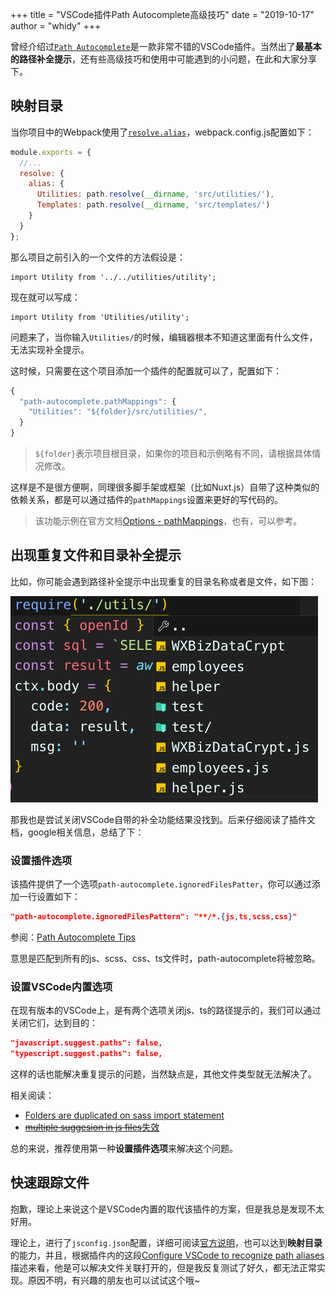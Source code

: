 +++
title = "VSCode插件Path Autocomplete高级技巧"
date = "2019-10-17"
author = "whidy"
+++

曾经介绍过[`Path Autocomplete`](https://marketplace.visualstudio.com/items?itemName=ionutvmi.path-autocomplete)是一款非常不错的VSCode插件。当然出了**最基本的路径补全提示**，还有些高级技巧和使用中可能遇到的小问题，在此和大家分享下。

## 映射目录

当你项目中的Webpack使用了[`resolve.alias`](https://webpack.js.org/configuration/resolve/#resolvealias)，webpack.config.js配置如下：

```javascript
module.exports = {
  //...
  resolve: {
    alias: {
      Utilities: path.resolve(__dirname, 'src/utilities/'),
      Templates: path.resolve(__dirname, 'src/templates/')
    }
  }
};
```

那么项目之前引入的一个文件的方法假设是：

```
import Utility from '../../utilities/utility';
```

现在就可以写成：

```
import Utility from 'Utilities/utility';
```

问题来了，当你输入`Utilities/`的时候，编辑器根本不知道这里面有什么文件，无法实现补全提示。

这时候，只需要在这个项目添加一个插件的配置就可以了，配置如下：

```javascript
{
  "path-autocomplete.pathMappings": {
    "Utilities": "${folder}/src/utilities/",
  }
}
```

> `${folder}`表示项目根目录，如果你的项目和示例略有不同，请根据具体情况修改。

这样是不是很方便啊，同理很多脚手架或框架（比如Nuxt.js）自带了这种类似的依赖关系，都是可以通过插件的`pathMappings`设置来更好的写代码的。

> 该功能示例在官方文档[Options - pathMappings](https://github.com/ionutvmi/path-autocomplete#options)，也有，可以参考。

## 出现重复文件和目录补全提示

比如，你可能会遇到路径补全提示中出现重复的目录名称或者是文件，如下图：

![重复的目录和文件](/static/images/2019-10-17-1.png)

那我也是尝试关闭VSCode自带的补全功能结果没找到。后来仔细阅读了插件文档，google相关信息，总结了下：

### 设置插件选项

该插件提供了一个选项`path-autocomplete.ignoredFilesPatter`，你可以通过添加一行设置如下：

```json
"path-autocomplete.ignoredFilesPattern": "**/*.{js,ts,scss,css}"
```

参阅：[Path Autocomplete Tips](https://github.com/ionutvmi/path-autocomplete#tips)

意思是匹配到所有的js、scss、css、ts文件时，path-autocomplete将被忽略。

### 设置VSCode内置选项

在现有版本的VSCode上，是有两个选项关闭js、ts的路径提示的，我们可以通过关闭它们，达到目的：

```json
"javascript.suggest.paths": false,
"typescript.suggest.paths": false,
```

这样的话也能解决重复提示的问题，当然缺点是，其他文件类型就无法解决了。

相关阅读：

* [Folders are duplicated on sass import statement](https://github.com/ionutvmi/path-autocomplete/issues/56)
* [~~multiple suggesion in js files~~失效](https://github.com/ionutvmi/path-autocomplete/issues/48)

总的来说，推荐使用第一种**设置插件选项**来解决这个问题。

## 快速跟踪文件

抱歉，理论上来说这个是VSCode内置的取代该插件的方案，但是我总是发现不太好用。

理论上，进行了`jsconfig.json`配置，详细可阅读[官方说明](https://code.visualstudio.com/docs/languages/jsconfig)，也可以达到**映射目录**的能力，并且，根据插件内的这段[Configure VSCode to recognize path aliases](https://github.com/ionutvmi/path-autocomplete#configure-vscode-to-recognize-path-aliases)描述来看，他是可以解决文件关联打开的，但是我反复测试了好久，都无法正常实现。原因不明，有兴趣的朋友也可以试试这个哦~
